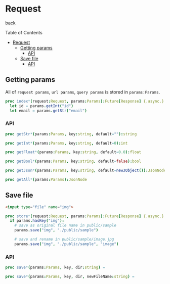 Request
===
[back](../../README.md)

Table of Contents

<!--ts-->
   * [Request](#request)
      * [Getting params](#getting-params)
         * [API](#api)
      * [Save file](#save-file)
         * [API](#api-1)

<!-- Added by: root, at: Wed Sep  8 16:12:12 UTC 2021 -->

<!--te-->

## Getting params
All of `request params`, `url params`, `query params` is stored in `params:Params`.

```nim
proc index*(request:Request, params:Params):Future[Response] {.async.} =
  let id = params.getInt("id")
  let email = params.getStr("email")
```

### API
```nim
proc getStr*(params:Params, key:string, default=""):string

proc getInt*(params:Params, key:string, default=0):int

proc getFloat*(params:Params, key:string, default=0.0):float

proc getBool*(params:Params, key:string, default=false):bool

proc getJson*(params:Params, key:string, default=newJObject()):JsonNode

proc getAll*(params:Params):JsonNode
```

## Save file

```html
<input type="file" name="img">
```

```nim
proc store*(request:Request, params:Params):Future[Response] {.async.} =
  if params.hasKey("img"):
    # save as original file name in public/sample
    params.save("img", "./public/sample")

    # save and rename in public/sample/image.jpg
    params.save("img", "./public/sample", "image")
```

### API
```nim
proc save*(params:Params, key, dir:string) =

proc save*(params:Params, key, dir, newFileName:string) =
```
